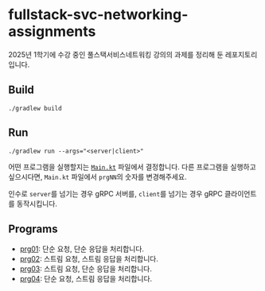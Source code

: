 # fullstack-svc-networking-assignments

2025년 1학기에 수강 중인 풀스택서비스네트워킹 강의의 과제를 정리해 둔 레포지토리입니다.

## Build

```shell
./gradlew build
```

## Run

```shell
./gradlew run --args="<server|client>"
```

어떤 프로그램을 실행할지는 [`Main.kt`](./src/main/kotlin/Main.kt) 파일에서 결정합니다. 다른 프로그램을 실행하고 싶으시다면, `Main.kt` 파일에서 `prgNN`의 숫자를 변경해주세요.

인수로 `server`를 넘기는 경우 gRPC 서버를, `client`를 넘기는 경우 gRPC 클라이언트를 동작시킵니다.

## Programs

- [prg01](./src/main/kotlin/prg01): 단순 요청, 단순 응답을 처리합니다.
- [prg02](./src/main/kotlin/prg02): 스트림 요청, 스트림 응답을 처리합니다.
- [prg03](./src/main/kotlin/prg03): 스트림 요청, 단순 응답을 처리합니다.
- [prg04](./src/main/kotlin/prg04): 단순 요청, 스트림 응답을 처리합니다.
